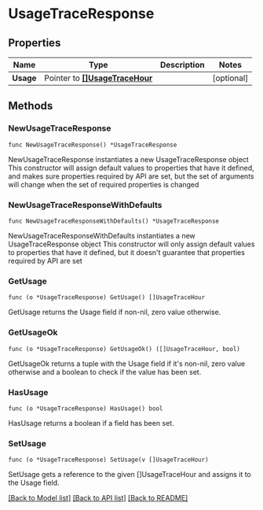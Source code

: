 # UsageTraceResponse

## Properties

Name | Type | Description | Notes
------------ | ------------- | ------------- | -------------
**Usage** | Pointer to [**[]UsageTraceHour**](UsageTraceHour.md) |  | [optional] 

## Methods

### NewUsageTraceResponse

`func NewUsageTraceResponse() *UsageTraceResponse`

NewUsageTraceResponse instantiates a new UsageTraceResponse object
This constructor will assign default values to properties that have it defined,
and makes sure properties required by API are set, but the set of arguments
will change when the set of required properties is changed

### NewUsageTraceResponseWithDefaults

`func NewUsageTraceResponseWithDefaults() *UsageTraceResponse`

NewUsageTraceResponseWithDefaults instantiates a new UsageTraceResponse object
This constructor will only assign default values to properties that have it defined,
but it doesn't guarantee that properties required by API are set

### GetUsage

`func (o *UsageTraceResponse) GetUsage() []UsageTraceHour`

GetUsage returns the Usage field if non-nil, zero value otherwise.

### GetUsageOk

`func (o *UsageTraceResponse) GetUsageOk() ([]UsageTraceHour, bool)`

GetUsageOk returns a tuple with the Usage field if it's non-nil, zero value otherwise
and a boolean to check if the value has been set.

### HasUsage

`func (o *UsageTraceResponse) HasUsage() bool`

HasUsage returns a boolean if a field has been set.

### SetUsage

`func (o *UsageTraceResponse) SetUsage(v []UsageTraceHour)`

SetUsage gets a reference to the given []UsageTraceHour and assigns it to the Usage field.


[[Back to Model list]](../README.md#documentation-for-models) [[Back to API list]](../README.md#documentation-for-api-endpoints) [[Back to README]](../README.md)


